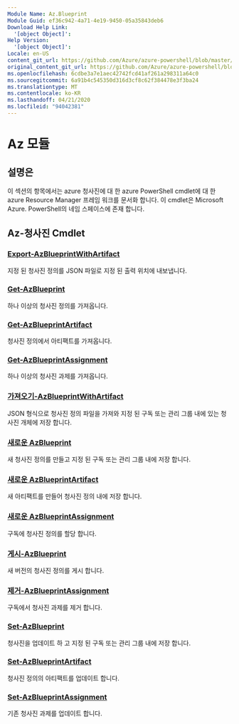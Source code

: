 ```yaml
---
Module Name: Az.Blueprint
Module Guid: ef36c942-4a71-4e19-9450-05a35843deb6
Download Help Link:
  '[object Object]': 
Help Version:
  '[object Object]': 
Locale: en-US
content_git_url: https://github.com/Azure/azure-powershell/blob/master/src/Blueprint/Blueprint/help/Az.Blueprint.md
original_content_git_url: https://github.com/Azure/azure-powershell/blob/master/src/Blueprint/Blueprint/help/Az.Blueprint.md
ms.openlocfilehash: 6cdbe3a7e1aec42742fcd41af261a298311a64c0
ms.sourcegitcommit: 6a91b4c545350d316d3cf8c62f384478e3f3ba24
ms.translationtype: MT
ms.contentlocale: ko-KR
ms.lasthandoff: 04/21/2020
ms.locfileid: "94042381"
---
```

# Az 모듈
## 설명은
이 섹션의 항목에서는 azure 청사진에 대 한 azure PowerShell cmdlet에 대 한 azure Resource Manager 프레임 워크를 문서화 합니다. 이 cmdlet은 Microsoft Azure. PowerShell의 네임 스페이스에 존재 합니다.

## Az-청사진 Cmdlet
### [Export-AzBlueprintWithArtifact](Export-AzBlueprintWithArtifact.md)
지정 된 청사진 정의를 JSON 파일로 지정 된 출력 위치에 내보냅니다. 

### [Get-AzBlueprint](Get-AzBlueprint.md)
하나 이상의 청사진 정의를 가져옵니다.

### [Get-AzBlueprintArtifact](Get-AzBlueprintArtifact.md)
청사진 정의에서 아티팩트를 가져옵니다.

### [Get-AzBlueprintAssignment](Get-AzBlueprintAssignment.md)
하나 이상의 청사진 과제를 가져옵니다.

### [가져오기-AzBlueprintWithArtifact](Import-AzBlueprintWithArtifact.md)
JSON 형식으로 청사진 정의 파일을 가져와 지정 된 구독 또는 관리 그룹 내에 있는 청사진 개체에 저장 합니다.

### [새로운 AzBlueprint](New-AzBlueprint.md)
새 청사진 정의를 만들고 지정 된 구독 또는 관리 그룹 내에 저장 합니다.

### [새로운 AzBlueprintArtifact](New-AzBlueprintArtifact.md)
새 아티팩트를 만들어 청사진 정의 내에 저장 합니다.

### [새로운 AzBlueprintAssignment](New-AzBlueprintAssignment.md)
구독에 청사진 정의를 할당 합니다.

### [게시-AzBlueprint](Publish-AzBlueprint.md)
새 버전의 청사진 정의를 게시 합니다.

### [제거-AzBlueprintAssignment](Remove-AzBlueprintAssignment.md)
구독에서 청사진 과제를 제거 합니다.

### [Set-AzBlueprint](Set-AzBlueprint.md)
청사진을 업데이트 하 고 지정 된 구독 또는 관리 그룹 내에 저장 합니다.

### [Set-AzBlueprintArtifact](Set-AzBlueprintArtifact.md)
청사진 정의의 아티팩트를 업데이트 합니다.

### [Set-AzBlueprintAssignment](Set-AzBlueprintAssignment.md)
기존 청사진 과제를 업데이트 합니다.


